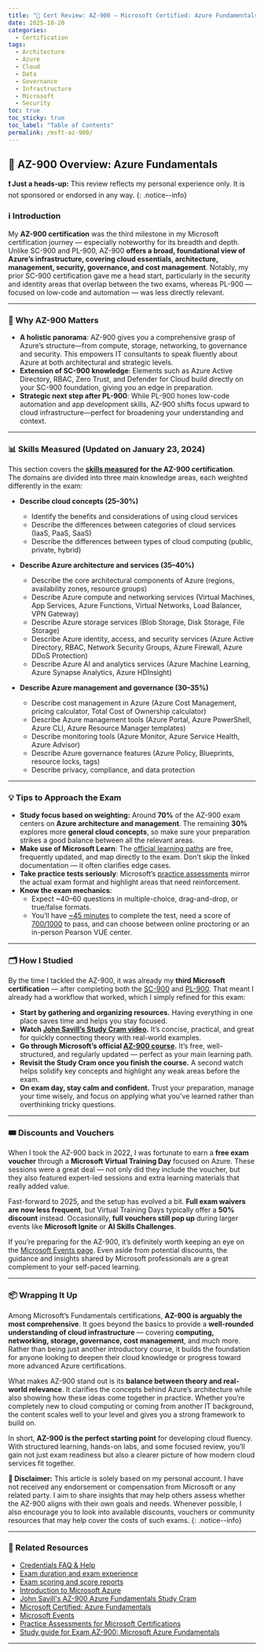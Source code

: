 ```yaml
---
title: "🏅 Cert Review: AZ-900 – Microsoft Certified: Azure Fundamentals"
date: 2025-10-20
categories:
  - Certification
tags:
  - Architecture
  - Azure
  - Cloud
  - Data
  - Governance
  - Infrastructure
  - Microsoft
  - Security
toc: true
toc_sticky: true
toc_label: "Table of Contents"
permalink: /msft-az-900/
---
```


## 🔐 AZ-900 Overview: Azure Fundamentals

**❗ Just a heads-up:** This review reflects my personal experience only. It is not sponsored or endorsed in any way.
{: .notice--info}

### ℹ️ Introduction

My **AZ-900 certification** was the third milestone in my Microsoft certification journey — especially noteworthy for its breadth and depth. Unlike SC-900 and PL-900, AZ-900 **offers a broad, foundational view of Azure’s infrastructure, covering cloud essentials, architecture, management, security, governance, and cost management**. Notably, my prior SC-900 certification gave me a head start, particularly in the security and identity areas that overlap between the two exams, whereas PL-900 — focused on low-code and automation — was less directly relevant.

---

### 🏢 Why AZ-900 Matters

* **A holistic panorama**: AZ-900 gives you a comprehensive grasp of Azure’s structure—from compute, storage, networking, to governance and security. This empowers IT consultants to speak fluently about Azure at both architectural and strategic levels.
* **Extension of SC-900 knowledge**: Elements such as Azure Active Directory, RBAC, Zero Trust, and Defender for Cloud build directly on your SC-900 foundation, giving you an edge in preparation.
* **Strategic next step after PL-900**: While PL-900 hones low-code automation and app development skills, AZ-900 shifts focus upward to cloud infrastructure—perfect for broadening your understanding and context.

---

### 📊 Skills Measured (Updated on January 23, 2024)

This section covers the **[skills measured](https://learn.microsoft.com/en-us/credentials/certifications/resources/study-guides/az-900#skills-measured-as-of-january-23-2024) for the AZ-900 certification**.  
The domains are divided into three main knowledge areas, each weighted differently in the exam:

- **Describe cloud concepts (25–30%)**
  - Identify the benefits and considerations of using cloud services
  - Describe the differences between categories of cloud services (IaaS, PaaS, SaaS)
  - Describe the differences between types of cloud computing (public, private, hybrid)

- **Describe Azure architecture and services (35–40%)**
  - Describe the core architectural components of Azure (regions, availability zones, resource groups)
  - Describe Azure compute and networking services (Virtual Machines, App Services, Azure Functions, Virtual Networks, Load Balancer, VPN Gateway)
  - Describe Azure storage services (Blob Storage, Disk Storage, File Storage)
  - Describe Azure identity, access, and security services (Azure Active Directory, RBAC, Network Security Groups, Azure Firewall, Azure DDoS Protection)
  - Describe Azure AI and analytics services (Azure Machine Learning, Azure Synapse Analytics, Azure HDInsight)

- **Describe Azure management and governance (30–35%)**
  - Describe cost management in Azure (Azure Cost Management, pricing calculator, Total Cost of Ownership calculator)
  - Describe Azure management tools (Azure Portal, Azure PowerShell, Azure CLI, Azure Resource Manager templates)
  - Describe monitoring tools (Azure Monitor, Azure Service Health, Azure Advisor)
  - Describe Azure governance features (Azure Policy, Blueprints, resource locks, tags)
  - Describe privacy, compliance, and data protection

---

### 💡 Tips to Approach the Exam

* **Study focus based on weighting:** Around **70%** of the AZ-900 exam centers on **Azure architecture and management**. The remaining **30%** explores more **general cloud concepts**, so make sure your preparation strikes a good balance between all the relevant areas.
* **Make use of Microsoft Learn**: The [official learning paths](https://learn.microsoft.com/en-us/training/courses/az-900t00) are free, frequently updated, and map directly to the exam. Don’t skip the linked documentation — it often clarifies edge cases.
* **Take practice tests seriously**: Microsoft’s [practice assessments](https://learn.microsoft.com/en-us/credentials/certifications/practice-assessments-for-microsoft-certifications) mirror the actual exam format and highlight areas that need reinforcement.
* **Know the exam mechanics**:  
  - Expect ~40–60 questions in multiple-choice, drag-and-drop, or true/false formats. 
  - You’ll have [~45 minutes](https://learn.microsoft.com/en-us/credentials/support/exam-duration-exam-experience#exam-duration) to complete the test, need a score of [700/1000](https://learn.microsoft.com/en-us/credentials/certifications/exam-scoring-reports#scores-needed-to-pass-exams) to pass, and can choose between online proctoring or an in-person Pearson VUE center.  

---

### 🗂️ How I Studied

By the time I tackled the AZ-900, it was already my **third Microsoft certification** — after completing both the [SC-900](/msft-sc-900/) and [PL-900](/msft-pl-900/). That meant I already had a workflow that worked, which I simply refined for this exam:

* **Start by gathering and organizing resources.** Having everything in one place saves time and helps you stay focused.  
* **Watch [John Savill’s Study Cram video](https://www.youtube.com/watch?v=tQp1YkB2Tgs).** It’s concise, practical, and great for quickly connecting theory with real-world examples.  
* **Go through Microsoft’s official [AZ-900 course](https://learn.microsoft.com/en-us/training/courses/az-900t00).** It’s free, well-structured, and regularly updated — perfect as your main learning path.  
* **Revisit the Study Cram once you finish the course.** A second watch helps solidify key concepts and highlight any weak areas before the exam.  
* **On exam day, stay calm and confident.** Trust your preparation, manage your time wisely, and focus on applying what you’ve learned rather than overthinking tricky questions.

---

### 🎟️ Discounts and Vouchers

When I took the AZ-900 back in 2022, I was fortunate to earn a **free exam voucher** through a **Microsoft Virtual Training Day** focused on Azure. These sessions were a great deal — not only did they include the voucher, but they also featured expert-led sessions and extra learning materials that really added value.

Fast-forward to 2025, and the setup has evolved a bit. **Full exam waivers are now less frequent**, but Virtual Training Days typically offer a **50% discount** instead. Occasionally, **full vouchers still pop up** during larger events like **Microsoft Ignite** or **AI Skills Challenges**.

If you’re preparing for the AZ-900, it’s definitely worth keeping an eye on the [Microsoft Events page](https://www.microsoft.com/en-us/events). Even aside from potential discounts, the guidance and insights shared by Microsoft professionals are a great complement to your self-paced learning.

---

### 📦 Wrapping It Up

Among Microsoft’s Fundamentals certifications, **AZ-900 is arguably the most comprehensive**. It goes beyond the basics to provide a **well-rounded understanding of cloud infrastructure** — covering **computing, networking, storage, governance, cost management**, and much more. Rather than being just another introductory course, it builds the foundation for anyone looking to deepen their cloud knowledge or progress toward more advanced Azure certifications.

What makes AZ-900 stand out is its **balance between theory and real-world relevance**. It clarifies the concepts behind Azure’s architecture while also showing how these ideas come together in practice. Whether you’re completely new to cloud computing or coming from another IT background, the content scales well to your level and gives you a strong framework to build on.

In short, **AZ-900 is the perfect starting point** for developing cloud fluency. With structured learning, hands-on labs, and some focused review, you’ll gain not just exam readiness but also a clearer picture of how modern cloud services fit together.

**🚨 Disclaimer:** This article is solely based on my personal account. I have not received any endorsement or compensation from Microsoft or any related party. I aim to share insights that may help others assess whether the AZ-900 aligns with their own goals and needs. Whenever possible, I also encourage you to look into available discounts, vouchers or community resources that may help cover the costs of such exams.
{: .notice--info}

---

### 📖 Related Resources 

* [Credentials FAQ & Help](https://learn.microsoft.com/en-us/credentials/support/cred-overview)
* [Exam duration and exam experience](https://learn.microsoft.com/en-us/credentials/support/exam-duration-exam-experience)
* [Exam scoring and score reports](https://learn.microsoft.com/en-us/credentials/certifications/exam-scoring-reports)
* [Introduction to Microsoft Azure](https://learn.microsoft.com/en-us/training/courses/az-900t00)
* [John Savill's AZ-900 Azure Fundamentals Study Cram](https://www.youtube.com/watch?v=tQp1YkB2Tgs)
* [Microsoft Certified: Azure Fundamentals](https://learn.microsoft.com/en-us/credentials/certifications/azure-fundamentals/?practice-assessment-type=certification)
* [Microsoft Events](https://www.microsoft.com/en-us/events)
* [Practice Assessments for Microsoft Certifications](https://learn.microsoft.com/en-us/credentials/certifications/practice-assessments-for-microsoft-certifications)
* [Study guide for Exam AZ-900: Microsoft Azure Fundamentals](https://learn.microsoft.com/en-us/credentials/certifications/resources/study-guides/az-900)

---